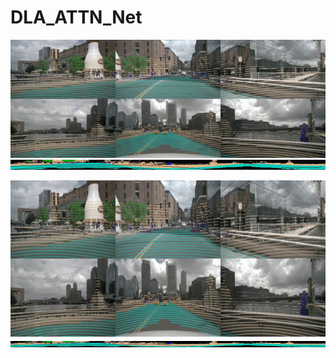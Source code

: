 # DLA_ATTN_Net

![Video](results/camera_lidar.gif)
![Video](results/range_image.gif)

<img src="results/camera_lidar.gif" width="600" height="250"/>
<img src="results/range_image.gif" width="600" height="10"/>